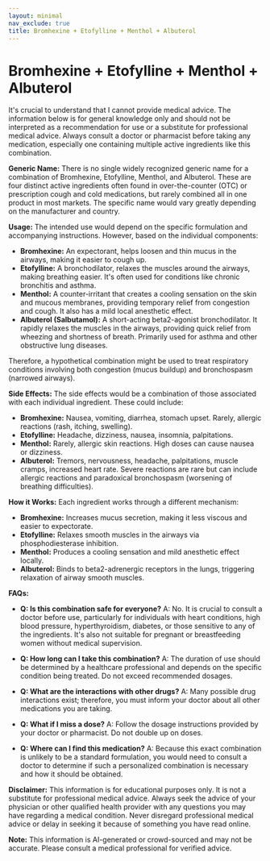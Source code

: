 ```yaml
---
layout: minimal
nav_exclude: true
title: Bromhexine + Etofylline + Menthol + Albuterol
---
```


# Bromhexine + Etofylline + Menthol + Albuterol

It's crucial to understand that I cannot provide medical advice.  The information below is for general knowledge only and should not be interpreted as a recommendation for use or a substitute for professional medical advice.  Always consult a doctor or pharmacist before taking any medication, especially one containing multiple active ingredients like this combination.

**Generic Name:**  There is no single widely recognized generic name for a combination of Bromhexine, Etofylline, Menthol, and Albuterol.  These are four distinct active ingredients often found in over-the-counter (OTC) or prescription cough and cold medications, but rarely combined all in one product in most markets.  The specific name would vary greatly depending on the manufacturer and country.

**Usage:**  The intended use would depend on the specific formulation and accompanying instructions.  However, based on the individual components:

* **Bromhexine:** An expectorant, helps loosen and thin mucus in the airways, making it easier to cough up.
* **Etofylline:** A bronchodilator, relaxes the muscles around the airways, making breathing easier.  It's often used for conditions like chronic bronchitis and asthma.
* **Menthol:** A counter-irritant that creates a cooling sensation on the skin and mucous membranes, providing temporary relief from congestion and cough.  It also has a mild local anesthetic effect.
* **Albuterol (Salbutamol):** A short-acting beta2-agonist bronchodilator.  It rapidly relaxes the muscles in the airways, providing quick relief from wheezing and shortness of breath.  Primarily used for asthma and other obstructive lung diseases.

Therefore, a hypothetical combination might be used to treat respiratory conditions involving both congestion (mucus buildup) and bronchospasm (narrowed airways).

**Side Effects:**  The side effects would be a combination of those associated with each individual ingredient.  These could include:

* **Bromhexine:** Nausea, vomiting, diarrhea, stomach upset. Rarely, allergic reactions (rash, itching, swelling).
* **Etofylline:** Headache, dizziness, nausea, insomnia, palpitations.
* **Menthol:**  Rarely, allergic skin reactions. High doses can cause nausea or dizziness.
* **Albuterol:** Tremors, nervousness, headache, palpitations, muscle cramps, increased heart rate.  Severe reactions are rare but can include allergic reactions and paradoxical bronchospasm (worsening of breathing difficulties).

**How it Works:**  Each ingredient works through a different mechanism:

* **Bromhexine:** Increases mucus secretion, making it less viscous and easier to expectorate.
* **Etofylline:** Relaxes smooth muscles in the airways via phosphodiesterase inhibition.
* **Menthol:**  Produces a cooling sensation and mild anesthetic effect locally.
* **Albuterol:** Binds to beta2-adrenergic receptors in the lungs, triggering relaxation of airway smooth muscles.

**FAQs:**

* **Q: Is this combination safe for everyone?** A: No.  It is crucial to consult a doctor before use, particularly for individuals with heart conditions, high blood pressure, hyperthyroidism, diabetes, or those sensitive to any of the ingredients.  It's also not suitable for pregnant or breastfeeding women without medical supervision.

* **Q: How long can I take this combination?** A: The duration of use should be determined by a healthcare professional and depends on the specific condition being treated.  Do not exceed recommended dosages.

* **Q: What are the interactions with other drugs?** A:  Many possible drug interactions exist; therefore, you must inform your doctor about all other medications you are taking.

* **Q: What if I miss a dose?** A:  Follow the dosage instructions provided by your doctor or pharmacist.  Do not double up on doses.

* **Q: Where can I find this medication?** A:  Because this exact combination is unlikely to be a standard formulation, you would need to consult a doctor to determine if such a personalized combination is necessary and how it should be obtained.


**Disclaimer:** This information is for educational purposes only. It is not a substitute for professional medical advice. Always seek the advice of your physician or other qualified health provider with any questions you may have regarding a medical condition.  Never disregard professional medical advice or delay in seeking it because of something you have read online.


**Note:** This information is AI-generated or crowd-sourced and may not be accurate. Please consult a medical professional for verified advice.